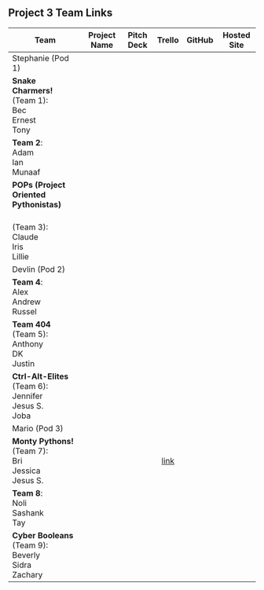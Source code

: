 ## Project 3 Team Links

| Team | Project Name | Pitch Deck | Trello | GitHub | Hosted Site |
|---|:---:|:---:|:---:|:---:|:---:|
| Stephanie (Pod 1) |  |  |  |  |  |
| <strong>Snake Charmers!</strong><br>(Team 1):<br>Bec<br>Ernest<br>Tony |  |  |  |  |  |
| <strong>Team 2</strong>:<br>Adam<br>Ian<br>Munaaf |  |  |  |  |  |
| <strong>POPs (Project Oriented Pythonistas)
</strong><br>(Team 3):<br>Claude<br>Iris<br>Lillie |  |  |  |  |  |
| Devlin (Pod 2) |  |  |  |  |  |
| <strong>Team 4</strong>:<br>Alex<br>Andrew<br>Russel |  |  |  |  |  |
| <strong>Team 404</strong><br>(Team 5):<br>Anthony<br>DK<br>Justin |  |  |  |  |  |
| <strong>Ctrl-Alt-Elites</strong><br>(Team 6):<br>Jennifer<br>Jesus S.<br>Joba |  |  |  |  |  |
| Mario (Pod 3) |  |  |  |  |  |
| <strong>Monty Pythons!</strong><br>(Team 7):<br>Bri<br>Jessica<br>Jesus S. |  |  | [link](https://trello.com/b/cDGkJTaU/save-the-date) |  |  |
| <strong>Team 8</strong>:<br>Noli<br>Sashank<br>Tay |  |  |  |  |  |
| <strong>Cyber Booleans</strong><br>(Team 9):<br>Beverly<br>Sidra<br>Zachary |  |  |  |  |  |

